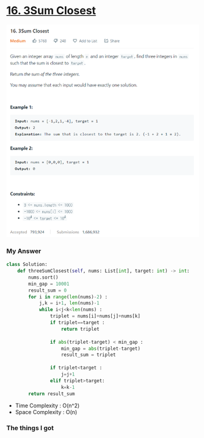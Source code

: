 # [16. 3Sum Closest](https://leetcode.com/problems/3sum-closest/)

![image](Problem.png)



### My Answer

```python
class Solution:
    def threeSumClosest(self, nums: List[int], target: int) -> int:
        nums.sort()
        min_gap = 10001
        result_sum = 0
        for i in range(len(nums)-2) : 
            j,k = i+1, len(nums)-1
            while i<j<k<len(nums) : 
                triplet = nums[i]+nums[j]+nums[k]
                if triplet==target : 
                    return triplet
                
                if abs(triplet-target) < min_gap : 
                    min_gap = abs(triplet-target) 
                    result_sum = triplet
                    
                if triplet<target : 
                    j=j+1
                elif triplet>target:
                    k=k-1
        return result_sum
```

* Time Complexity : O(n^2)
* Space Complexity : O(n)



### The things I got
